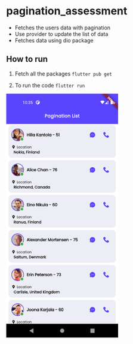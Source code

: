# pagination_assessment

- Fetches the users data with pagination
- Use provider to update the list of data
- Fetches data using dio package

## How to run

1. Fetch all the packages
   `flutter pub get`

2. To run the code
   `flutter run`


<img src="https://github.com/sarahpng/Pagination-Assessment/blob/9faa3af4d03d93584e64a2a83fa48fe564026f7d/pagination_screenshot.png" width="300" />
